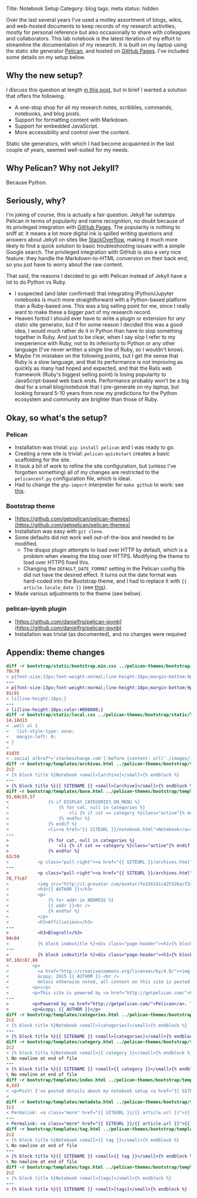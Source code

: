 Title: Notebook Setup
Category: blog
tags: meta
status: hidden

Over the last several years I've used a motley assortment of blogs, wikis, and web-hosted documents to keep records of my research activities, mostly for personal reference but also occasionally to share with colleagues and collaborators.
This lab notebook is the latest iteration of my effort to streamline the documentation of my research.
It is built on my laptop using the static site generator [Pelican][], and hosted on [GitHub Pages][].
I've included some details on my setup below.

## Why the new setup?

I discuss this question at length [in this post]({filename}/2015/2015-11-17-setup-motivation.md), but in brief I wanted a solution that offers the following.

- A one-stop shop for all my research notes, scribbles, commands, notebooks, and blog posts.
- Support for formatting content with Markdown.
- Support for embedded JavaScript.
- More accessibility and control over the content.

Static site generators, with which I had become acquainted in the last couple of years, seemed well-suited for my needs.

## Why Pelican? Why not Jekyll?

Because Python.

## Seriously, why?

I'm joking of course, this is actually a fair question.
Jekyll far outstrips Pelican in terms of popularity and name recognition, no doubt because of its privileged integration with [GitHub Pages][].
The popularity is nothing to sniff at: it means a lot more digital ink is spilled writing questions and answers about Jekyll on sites like [StackOverflow][], making it much more likely to find a quick solution to basic troubleshooting issues with a simple Google search.
The privileged integration with GitHub is also a very nice feature: they handle the Markdown-to-HTML conversion on their back end, so you just have to worry about the raw content.

That said, the reasons I decided to go with Pelican instead of Jekyll have a lot to do Python vs Ruby.

- I suspected (and later confirmed) that integrating IPython/Jupyter notebooks is much more straightforward with a Python-based platform than a Ruby-based one.
  This was a big selling point for me, since I really want to make these a bigger part of my research record.
- Heaven forbid I should ever have to write a plugin or extension for *any* static site generator, but if for some reason I decided this was a good idea, I would much rather do it in Python than have to slop something together in Ruby.
  And just to be clear, when I say *slop* I refer to my inexperience with Ruby, not to its inferiority to Python or any other language (I've never written a single line of Ruby, so I wouldn't know).
- Maybe I'm mistaken on the following points, but I get the sense that Ruby is a slow language, and that its performance is not improving as quickly as many had hoped and expected, and that the Rails web framework (Ruby's biggest selling point) is losing popularity to JavaScript-based web back ends.
  Performance probably won't be a big deal for a small blog/notebook that I pre-generate on my laptop, but looking forward 5-10 years from now my predictions for the Python ecosystem and community are brighter than those of Ruby.

## Okay, so what's the setup?

### Pelican

- Installation was trivial: `pip install pelican` and I was ready to go.
- Creating a new site is trivial: `pelican-quickstart` creates a basic scaffolding for the site.
- It took a bit of work to refine the site configuration, but (unless I've forgotten something) all of my changes are restricted to the `pelicanconf.py` configuration file, which is ideal.
- Had to change the `ghp-import` interpreter for `make github` to work: see [this](https://github.com/davisp/ghp-import/issues/49).

### Bootstrap theme

- [https://github.com/getpelican/pelican-themes](https://github.com/getpelican/pelican-themes)
- Installation was easy with `git clone`.
- Some defaults did not work well out-of-the-box and needed to be modified.
    - The disqus plugin attempts to load over HTTP by default, which is a problem when viewing the blog over HTTPS.
      Modifying the theme to load over HTTPS fixed this.
    - Changing the `DEFAULT_DATE_FORMAT` setting in the Pelican config file did not have the desired effect.
      It turns out the date format was hard-coded into the Bootstrap theme, and I had to replace it with `{{ article.locale_date }}` (see [this](https://github.com/getpelican/pelican/issues/816)).
- Made various adjustments to the theme (see below).

### pelican-ipynb plugin

- [https://github.com/danielfrg/pelican-ipynb](https://github.com/danielfrg/pelican-ipynb)
- Installation was trivial (as documented), and no changes were required

## Appendix: theme changes

```diff
diff -r bootstrap/static/bootstrap.min.css ../pelican-themes/bootstrap/static/bootstrap.min.css
78c78
< p{font-size:13px;font-weight:normal;line-height:18px;margin-bottom:9px;}p small{font-size:11px;}
---
> p{font-size:13px;font-weight:normal;line-height:18px;margin-bottom:9px;}p small{font-size:11px;color:#bfbfbf;}
91c91
< li{line-height:18px;}
---
> li{line-height:18px;color:#808080;}
diff -r bootstrap/static/local.css ../pelican-themes/bootstrap/static/local.css
14,18d13
< .well ul {
< 	list-style-type: none;
< 	margin-left: 0;
< }
<
41d35
< .social a[href*='stackexchange.com']:before {content: url('./images/icons/stackoverflow.png'); margin-right: 2px; vertical-align: -3px;}
diff -r bootstrap/templates/archives.html ../pelican-themes/bootstrap/templates/archives.html
2c2
< {% block title %}Notebook <small>[archive]</small>{% endblock %}
---
> {% block title %}{{ SITENAME }} <small>[archive]</small>{% endblock %}
diff -r bootstrap/templates/base.html ../pelican-themes/bootstrap/templates/base.html
55,60c55,57
< 				{% if DISPLAY_CATEGORIES_ON_MENU %}
< 					{% for cat, null in categories %}
< 						<li {% if cat == category %}class="active"{% endif %}><a href="{{ SITEURL }}/{{ cat.url }}">{{ cat }}</a></li>
< 					{% endfor %}
< 				{% endif %}
< 				<li><a href="{{ SITEURL }}/notebook.html">Notebook</a></li>
---
> 				{% for cat, null in categories %}
> 					<li {% if cat == category %}class="active"{% endif %}><a href="{{ SITEURL }}/{{ cat.url }}">{{ cat }}</a></li>
> 				{% endfor %}
62c59
< 			<p class="pull-right"><a href="{{ SITEURL }}/archives.html">[archives]</a> <a href="{{ SITEURL }}/categories.html">[categories]</a> <a href="{{ SITEURL }}/tags.html">[tags]</a></p>
---
> 			<p class="pull-right"><a href="{{ SITEURL }}/archives.html">[archives]</a> <a href="{{ SITEURL }}/tags.html">[tags]</a></p>
70,77c67
< 			<img src="http://1.gravatar.com/avatar/fe326141c425326acf247aef9c475c03?size=180" alt="Daniel Standage" />
< 			<h3>{{ AUTHOR }}</h3>
< 			<p>
< 				{% for addr in ADDRESS %}
< 				{{ addr }}<br />
< 				{% endfor %}
< 			</p>
< 			<h3>Affiliations</h3>
---
> 			<h3>Blogroll</h3>
94c84
< 			{% block indextitle %}<div class="page-header"><h1>{% block title %} Notebook {% endblock %}</h1></div>{% endblock %}
---
> 			{% block indextitle %}<div class="page-header"><h1>{% block title %} {{ self.windowtitle() }} {% endblock %}</h1></div>{% endblock %}
97,102c87,88
< 		  <p>
< 			<a href="http://creativecommons.org/licenses/by/4.0/"><img src="{{ SITEURL }}/images/cc-by-88x31.png" alt="CC BY 4.0" /></a><br />
< 		    &copy; 2015 {{ AUTHOR }}.<br />
< 			Unless otherwise noted, all content on this site is posted under a <a href="http://creativecommons.org/licenses/by/4.0/">CC BY license</a>.</p>
< 		  <p></p>
< 		  <p>This site is powered by <a href="http://getpelican.com/">Pelican</a>, its theme based on <a href="http://twitter.github.com/bootstrap/">Twitter Bootstrap</a>.</p>
---
> 		  <p>Powered by <a href="http://getpelican.com/">Pelican</a>. Theme based on <a href="http://twitter.github.com/bootstrap/">Twitter Bootstrap</a>.</p>
> 		  <p>&copy; {{ AUTHOR }}</p>
diff -r bootstrap/templates/categories.html ../pelican-themes/bootstrap/templates/categories.html
2c2
< {% block title %}Notebook <small>[categories]</small>{% endblock %}
---
> {% block title %}{{ SITENAME }} <small>[categories]</small>{% endblock %}
diff -r bootstrap/templates/category.html ../pelican-themes/bootstrap/templates/category.html
2c2
< {% block title %}Notebook <small>{{ category }}</small>{% endblock %}
\ No newline at end of file
---
> {% block title %}{{ SITENAME }} <small>{{ category }}</small>{% endblock %}
\ No newline at end of file
diff -r bootstrap/templates/index.html ../pelican-themes/bootstrap/templates/index.html
4,5d3
< <p>Psst! I've posted details about my notebook setup <a href="{{ SITEURL }}/pages/setup.html">here</a>.</p>
<
diff -r bootstrap/templates/metadata.html ../pelican-themes/bootstrap/templates/metadata.html
1c1
< Permalink: <a class="more" href="{{ SITEURL }}/{{ article.url }}">{{ article.locale_date }}</a>
---
> Permalink: <a class="more" href="{{ SITEURL }}/{{ article.url }}">{{ article.date }}</a>
diff -r bootstrap/templates/tag.html ../pelican-themes/bootstrap/templates/tag.html
2c2
< {% block title %}Notebook <small>{{ tag }}</small>{% endblock %}
\ No newline at end of file
---
> {% block title %}{{ SITENAME }} <small>{{ tag }}</small>{% endblock %}
\ No newline at end of file
diff -r bootstrap/templates/tags.html ../pelican-themes/bootstrap/templates/tags.html
2c2
< {% block title %}Notebook <small>[tags]</small>{% endblock %}
---
> {% block title %}{{ SITENAME }} <small>[tags]</small>{% endblock %}
```


[Pelican]: http://blog.getpelican.com/
[GitHub Pages]: http://pages.github.com
[StackOverflow]: http://stackoverflow.com
